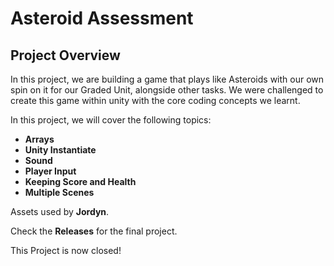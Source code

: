 # Asteroid Assessment

## Project Overview 
In this project, we are building a game that plays like Asteroids with our own spin on it for our Graded Unit, alongside other tasks. We were challenged to create this game within unity with the core coding concepts we learnt.

In this project, we will cover the following topics:
- **Arrays**
- **Unity Instantiate**
- **Sound**
- **Player Input**
- **Keeping Score and Health**
- **Multiple Scenes**

Assets used by **Jordyn**.

Check the **Releases** for the final project.

This Project is now closed!
